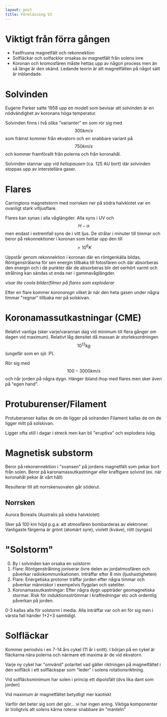 ```yaml
---
layout: post
title: Föreläsning VI
---
```


# Viktigt från förra gången

* Fastfrusna magnetfält och rekonnektion
* Solfläckar och solfacklor orsakas av magnetfält från solens inre
* Koronan och kromosfären måste hettas upp av någon process men än så länge är den okänd. Ledande teorin är att magnetfälten på något sätt är inblandade.

# Solvinden

Eugene Parker satte 1958 upp en modell som bevisar att solvinden är en nödvändighet av koronans höga temperatur.

Solvinden finns i två olika "varianter" en som rör sig med $$300 km/s$$ som främst kommer från ekvatorn och en snabbare variant på $$750 km/s$$ och kommer framförallt från polerna och från koronahål.

Solvinden stannar upp vid _heliopausen_ (ca. 125 AU bort) där solvinden stoppas upp av interstellära gaser.

# Flares

Carringtons magnetstorm med norrsken ner på södra halvklotet var en ovanligt stark vitljusflare.

Flares kan synas i alla våglängder. Alla syns i UV och $$H-\alpha$$ men endast i extremfall syns de i vitt ljus. De strålar i minuter till timmar och beror på rekonnektioner i koronan som hettar upp den till $$> 10^6 K$$

Uppstår genom rekonnektion i koronan där en röntgenkälla bildas. Röntgenstrålarna för sen energin tillbaka till fotosfären och där absorberas den energin och i de punkter där de absorberas blir det oerhört varmt och strålning kan sändas ut enda ner i gammavåglängder.

_visar lite coola bilder/filmer på flares som exploderar_

Efter en flare kommer _koronaregn_ vilket är när den heta gasen under några timmar "regnar" tillbaka ner på solskivan.

# Koronamassutkastningar (CME)

Relativt vanliga (sker varje/varannan dag vid minimum till flera gånger om dagen vid maximum). Relativt låg densitet då massan är storleksordningen $$10^13 kg$$ (ungefär som en sjö :P).

Rör sig med $$100-3000 km/s$$ och når jorden på några dygn. Hänger ibland ihop med flares men sker även på "egen hand".

# Protuburenser/Filament

Protuberanser kallas de om de ligger på solranden
Filament kallas de om de ligger mitt på solskivan.

Ligger ofta still i dagar i streck men kan bli "eruptiva" och explodera iväg.

# Magnetisk substorm

Beror på rekonennektion i "svansen" på jordens magnetfält som pekar bort från solen. Beror på karonamassutkastningar eller kraftigare solvind (ex. när koronahål pekar åt vårt håll)

Resulterar till att norrskensovalen går söderut.

## Norrsken

Aurora Borealis (Australis på södra halvklotet)

Sker på 100 km höjd p.g.a. att atmosfären bombarderas av elektroner. Vanligaste färgerna är grönt (atomärt syre), violett (kväve), rött (syrgas)

# "Solstorm"

0. By i solvinden kan orsaka en solstorm
1. Flare: Röntgenstrålning joniserar övre delen av jordatmosfären och påverkar radiokommunikationen. Inträffar efter 8 min (ljushastigheten)
2. Flare: Energetiska protoner träffar jorden efter några timmar och påverkar människor i exempelvis flygplan och sateliter.
3. Koronamassutkastningar: Efter några dygn uppträder geomagnetiska stormar. Risk för induktionsströmmar i kraftledningar etc och ordentlig påverkan på jorden.

0-3 kallas alla för solstorm i media. Alla inträffar var och en för sig men i värsta fall händer 1+2+3 samtidigt.

# Solfläckar

Kommer periodvis i en 7-14 års cykel (11 år i snitt). I början på en cykel är fläckarna nära polerna och närmare ett maxima är de vid ekvatorn.

Varje ny cykel har "omvänd" polaritet vad gäller riktningen på magnetfältet i den solfläck i ett solfläckspar som "leder" i solens rotationsriktning.

Vid solfläcksminimum har solen i princip ett dipolsfält (dvs lika dant som jorden)

Vid maximum är magnetfältet betydligt mer kaotiskt

Varför det beter sig som det gör... vi har ingen aning. Viktiga komponenter är troligtvis att solens kärna roterar snabbare än "manteln"












































